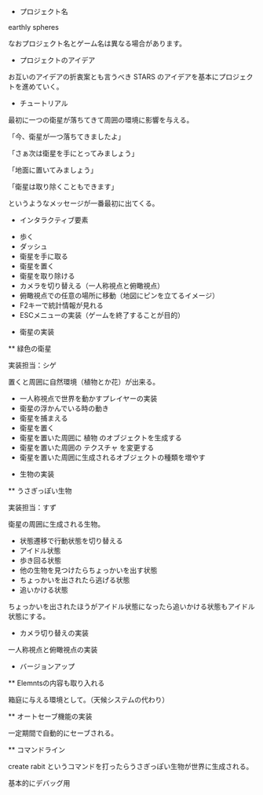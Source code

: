* プロジェクト名
 
 earthly spheres
 
 なおプロジェクト名とゲーム名は異なる場合があります。
 
* プロジェクトのアイデア
 
 お互いのアイデアの折衷案とも言うべき STARS のアイデアを基本にプロジェクトを進めていく。

* チュートリアル
 
 最初に一つの衛星が落ちてきて周囲の環境に影響を与える。
 
 「今、衛星が一つ落ちてきましたよ」
 
 「さぁ次は衛星を手にとってみましょう」
 
 「地面に置いてみましょう」
 
 「衛星は取り除くこともできます」
 
 というようなメッセージが一番最初に出てくる。

* インタラクティブ要素
 
- 歩く
- ダッシュ
- 衛星を手に取る
- 衛星を置く
- 衛星を取り除ける
- カメラを切り替える（一人称視点と俯瞰視点）
- 俯瞰視点での任意の場所に移動（地図にピンを立てるイメージ）
- F2キーで統計情報が見れる
- ESCメニューの実装（ゲームを終了することが目的）
 
* 衛星の実装
 
** 緑色の衛星

 実装担当：シゲ
 
 置くと周囲に自然環境（植物とか花）が出来る。
 
- 一人称視点で世界を動かすプレイヤーの実装
- 衛星の浮かんでいる時の動き
- 衛星を捕まえる
- 衛星を置く
- 衛星を置いた周囲に 植物 のオブジェクトを生成する
- 衛星を置いた周囲の テクスチャ を変更する
- 衛星を置いた周囲に生成されるオブジェクトの種類を増やす

* 生物の実装
 
** うさぎっぽい生物
 
 実装担当：すず
 
 衛星の周囲に生成される生物。
 
- 状態遷移で行動状態を切り替える
- アイドル状態
- 歩き回る状態
- 他の生物を見つけたらちょっかいを出す状態
- ちょっかいを出されたら逃げる状態
- 追いかける状態

 ちょっかいを出されたほうがアイドル状態になったら追いかける状態もアイドル状態にする。

* カメラ切り替えの実装
 
 一人称視点と俯瞰視点の実装
 
* バージョンアップ
 
** Elemntsの内容も取り入れる
 
 箱庭に与える環境として。（天候システムの代わり）
 
** オートセーブ機能の実装
 
 一定期間で自動的にセーブされる。
 
** コマンドライン
 
 create rabit というコマンドを打ったらうさぎっぽい生物が世界に生成される。
 
 基本的にデバッグ用
 
